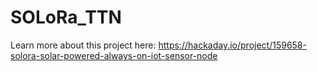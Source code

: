 # SOLoRa_TTN

Learn more about this project here:
https://hackaday.io/project/159658-solora-solar-powered-always-on-iot-sensor-node

